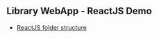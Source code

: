 ## Library WebApp - ReactJS Demo

- [ReactJS folder structure](https://www.youtube.com/watch?v=LMagNcngvcU)